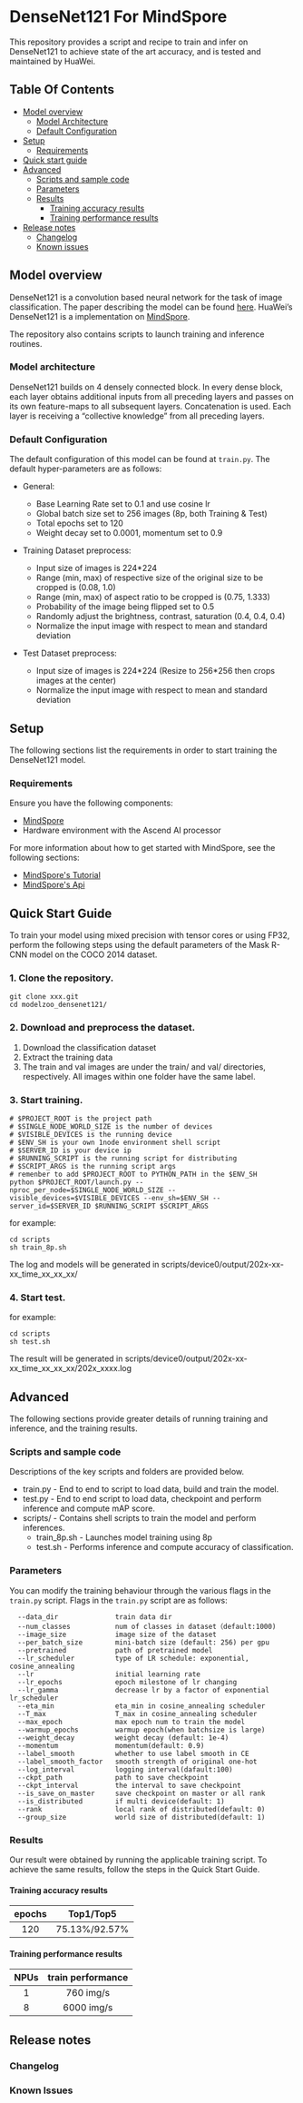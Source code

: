 # DenseNet121 For MindSpore
This repository provides a script and recipe to train and infer on DenseNet121 to achieve state of the art accuracy, and is tested and maintained by HuaWei.

## Table Of Contents
* [Model overview](#model-overview)
  * [Model Architecture](#model-architecture)  
  * [Default Configuration](#default-configuration)
* [Setup](#setup)
  * [Requirements](#requirements)
* [Quick start guide](#quick-start-guide)
* [Advanced](#advanced)
  * [Scripts and sample code](#scripts-and-sample-code)
  * [Parameters](#parameters)
  * [Results](#results)
    * [Training accuracy results](#training-accuracy-results)
    * [Training performance results](#training-performance-results)
* [Release notes](#release-notes)
  * [Changelog](#changelog)
  * [Known issues](#known-issues)

## Model overview

DenseNet121 is a convolution based neural network for the task of image classification. The paper describing the model can be found [here](https://arxiv.org/abs/1608.06993). HuaWei’s DenseNet121 is a implementation on [MindSpore](https://www.mindspore.cn/).

The repository also contains scripts to launch training and inference routines.

### Model architecture

DenseNet121 builds on 4 densely connected block. In every dense block, each layer obtains additional inputs from all preceding layers and passes on its own feature-maps to all subsequent layers. Concatenation is used. Each layer is receiving a “collective knowledge” from all preceding layers.

 
### Default Configuration
The default configuration of this model can be found at `train.py`. The default hyper-parameters are as follows:
  - General:
    - Base Learning Rate set to 0.1 and use cosine lr
    - Global batch size set to 256 images (8p, both Training & Test)
    - Total epochs set to 120
    - Weight decay set to 0.0001, momentum set to 0.9

  - Training Dataset preprocess:
    - Input size of images is 224\*224
    - Range (min, max) of respective size of the original size to be cropped is (0.08, 1.0)
    - Range (min, max) of aspect ratio to be cropped is (0.75, 1.333)
    - Probability of the image being flipped set to 0.5
    - Randomly adjust the brightness, contrast, saturation (0.4, 0.4, 0.4)
    - Normalize the input image with respect to mean and standard deviation

  - Test Dataset preprocess:
    - Input size of images is 224\*224 (Resize to 256\*256 then crops images at the center)
    - Normalize the input image with respect to mean and standard deviation




## Setup
The following sections list the requirements in order to start training the DenseNet121 model.
### Requirements
Ensure you have the following components:
  - [MindSpore](https://www.mindspore.cn/)
  - Hardware environment with the Ascend AI processor


  For more information about how to get started with MindSpore, see the
  following sections:
  - [MindSpore's Tutorial](https://www.mindspore.cn/tutorial/zh-CN/master/index.html)
  - [MindSpore's Api](https://www.mindspore.cn/api/zh-CN/master/index.html)

## Quick Start Guide
To train your model using mixed precision with tensor cores or using FP32, perform the following steps using the default parameters of the Mask R-CNN model on the COCO 2014 dataset.

### 1. Clone the repository.
```
git clone xxx.git
cd modelzoo_densenet121/
```

### 2. Download and preprocess the dataset.
1. Download the classification dataset
2. Extract the training data
3. The train and val images are under the train/ and val/ directories, respectively. All images within one folder have the same label.


### 3. Start training.
```shell
# $PROJECT_ROOT is the project path
# $SINGLE_NODE_WORLD_SIZE is the number of devices
# $VISIBLE_DEVICES is the running device
# $ENV_SH is your own 1node environment shell script
# $SERVER_ID is your device ip
# $RUNNING_SCRIPT is the running script for distributing
# $SCRIPT_ARGS is the running script args
# remenber to add $PROJECT_ROOT to PYTHON_PATH in the $ENV_SH
python $PROJECT_ROOT/launch.py --nproc_per_node=$SINGLE_NODE_WORLD_SIZE --visible_devices=$VISIBLE_DEVICES --env_sh=$ENV_SH --server_id=$SERVER_ID $RUNNING_SCRIPT $SCRIPT_ARGS
```
for example:

```shell
cd scripts
sh train_8p.sh
```
The log and models will be generated in scripts/device0/output/202x-xx-xx_time_xx_xx_xx/
### 4. Start test.
for example:

```shell
cd scripts
sh test.sh
```
The result will be generated in scripts/device0/output/202x-xx-xx_time_xx_xx_xx/202x_xxxx.log


## Advanced
The following sections provide greater details of running training and inference, and the training results.

### Scripts and sample code


Descriptions of the key scripts and folders are provided below.

  - train.py - End to end to script to load data, build and train the model.
  - test.py - End to end script to load data, checkpoint and perform inference and compute mAP score. 
  - scripts/ - Contains shell scripts to train the model and perform inferences.
	-   train_8p.sh - Launches model training using 8p
	-   test.sh  - Performs inference and compute accuracy of classification.    




### Parameters

You can modify the training behaviour through the various flags in the `train.py` script. Flags in the `train.py` script are as follows:

```
  --data_dir              train data dir
  --num_classes           num of classes in dataset（default:1000)
  --image_size            image size of the dataset
  --per_batch_size        mini-batch size (default: 256) per gpu
  --pretrained            path of pretrained model
  --lr_scheduler          type of LR schedule: exponential, cosine_annealing
  --lr                    initial learning rate
  --lr_epochs             epoch milestone of lr changing
  --lr_gamma              decrease lr by a factor of exponential lr_scheduler
  --eta_min               eta_min in cosine_annealing scheduler
  --T_max                 T_max in cosine_annealing scheduler
  --max_epoch             max epoch num to train the model
  --warmup_epochs         warmup epoch(when batchsize is large)
  --weight_decay          weight decay (default: 1e-4)
  --momentum              momentum(default: 0.9)
  --label_smooth          whether to use label smooth in CE
  --label_smooth_factor   smooth strength of original one-hot
  --log_interval          logging interval(dafault:100)
  --ckpt_path             path to save checkpoint
  --ckpt_interval         the interval to save checkpoint
  --is_save_on_master     save checkpoint on master or all rank
  --is_distributed        if multi device(default: 1)
  --rank                  local rank of distributed(default: 0)
  --group_size            world size of distributed(default: 1)
```


### Results
Our result were obtained by running the applicable training script. To achieve the same results, follow the steps in the Quick Start Guide.

#### Training accuracy results

| **epochs** |   Top1/Top5   |
| :--------: | :-----------: |
|    120     | 75.13%/92.57% |

#### Training performance results

| **NPUs** | train performance |
| :------: | :---------------: |
|    1     |   760 img/s   |
|    8     |   6000 img/s   |


## Release notes

### Changelog

### Known Issues


